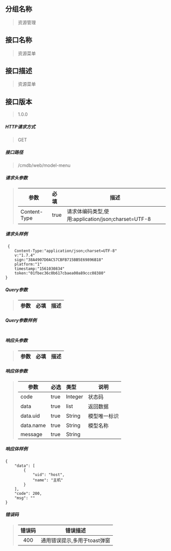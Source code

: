 ## 分组名称
> 资源管理

## 接口名称
> 资源菜单

## 接口描述
> 资源菜单

## 接口版本

> 1.0.0

##### HTTP请求方式

> GET

##### 接口路径
> /cmdb/web/model-menu

##### 请求头参数
> | 参数       | 必填 | 描述            |
> | ---------- | :--- |  --------------- |
> | Content-Type |true|请求体编码类型,使用:application/json;charset=UTF-8|

##### 请求头样例
```
 {
    Content-Type:"application/json;charset=UTF-8"
    v:"1.7.4"
    sign:"38A4907D0AC57CBFB715BB5E69896B18"
    platform:"1"
    timestamp:"1561030834"
    token:"01fbec36c0b617cbaea00a89ccc08380"
}
```

##### Query参数
> | 参数       | 必填 | 描述            |
> | ---------- | :--- |  --------------- |



##### Query参数样例
```

```

##### 响应头参数
> | 参数       | 必填 | 描述            |
> | ---------- | :--- |  --------------- |

##### 响应体参数
> | 参数       | 必选 | 类型 | 说明            |
> | ---------- | :--- | :--- | --------------- |
> | code |true|Integer|状态码|
> | data |true|list|返回数据|
> | data.uid |true|String|模型唯一标识|
> | data.name |true|String|模型名称|
> | message |true|String| |


##### 响应体样例
```
{
    "data": [
        {
            "uid": "host",
            "name": "主机"
        }
    ],
    "code": 200,
    "msg": ""
}
```
##### 错误码
> | 错误码      |错误描述|
> | :----------: | :---------------: |
> | 400 |通用错误提示,多用于toast弹窗|